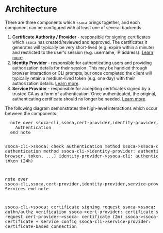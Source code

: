# Architecture

There are three components which `ssoca` brings together, and each component can be configured with at least one of several backends.

1. **Certificate Authority / Provider** - responsible for signing certificates which `ssoca` has created/reviewed and approved. The certificates it generates will typically be very short-lived (e.g. expire within a minute) and restricted to the user's session (e.g. username, IP address). [Learn more](certauth).
1. **Identity Provider** - responsible for authenticating users and providing authorization details for their session. This may be handled through browser interaction or CLI prompts, but once completed the client will typically retain a medium-lived token (e.g. one day) with their authorization details. [Learn more](authn).
1. **Service Provider** - responsible for accepting certificates signed by a trusted CA as a form of authentication. Once authenticated, the original, authenticating certificate should no longer be needed. [Learn more](service).

The following diagram demonstrates the high-level interactions which occur between the components.

<div class="wsd" wsd_style="roundgreen"><pre>
  note over ssoca-cli,ssoca,cert-provider,identity-provider,service-provider
    Authentication
  end note

  ssoca-cli->ssoca: check authentication method
  ssoca->ssoca-cli: authentication method
  ssoca-cli->identity-provider: authenticate (via browser, token, ...)
  identity-provider->ssoca-cli: authentication token (24h)

  note over ssoca-cli,ssoca,cert-provider,identity-provider,service-provider
    Services
  end note

  ssoca-cli->ssoca: certificate signing request
  ssoca->ssoca: authn/authz verification
  ssoca->cert-provider: certificate signing request
  cert-provider->ssoca: certificate (2m)
  ssoca->ssoca-cli: certificate + service config
  ssoca-cli->service-provider: certificate-based connection
</pre></div>

<script type="text/javascript" src="https://www.websequencediagrams.com/service.js"></script>

